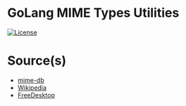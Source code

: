 GoLang MIME Types Utilities
===========================

[![License][license-image]][license-link]

# Source(s)
* [mime-db](https://github.com/jshttp/mime-db)
* [Wikipedia](https://en.wikipedia.org/wiki/MIME)
* [FreeDesktop](https://github.com/freedesktop/xdg-shared-mime-info)

[license-link]: https://github.com/zhooravell/mime/blob/master/LICENSE

[license-image]: https://img.shields.io/dub/l/vibe-d.svg